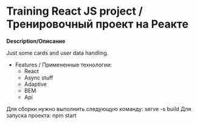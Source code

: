 # Training React JS project / Тренировочный проект на Реакте


**Description/Описание**

Just some cards and user data handling.


+ Features / Примененные технологии:
  + React
  + Async stuff
  + Adaptive
  + BEM
  + Api

Для сборки нужно выполнить следующую команду: serve -s build
Для запуска проекта: npm start